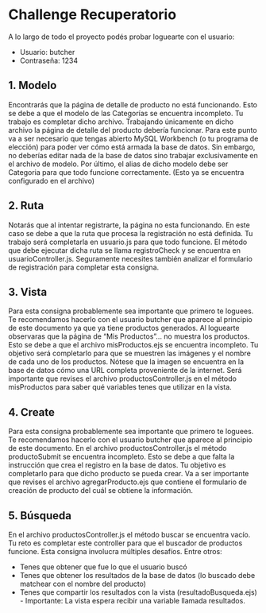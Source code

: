 # Challenge Recuperatorio	

A lo largo de todo el proyecto podés probar loguearte con el usuario:
- Usuario: butcher
- Contraseña: 1234

## 1. Modelo
Encontrarás que la página de detalle de producto no está funcionando.
Esto se debe a que el modelo de las Categorías se encuentra incompleto.
Tu trabajo es completar dicho archivo. Trabajando únicamente en dicho archivo la página de
detalle del producto debería funcionar.
Para este punto va a ser necesario que tengas abierto MySQL Workbench (o tu programa
de elección) para poder ver cómo está armada la base de datos. Sin embargo, no deberías
editar nada de la base de datos sino trabajar exclusivamente en el archivo de modelo.
Por último, el alias de dicho modelo debe ser Categoria para que todo funcione
correctamente. (Esto ya se encuentra configurado en el archivo)
  
## 2. Ruta
Notarás que al intentar registrarte, la página no esta funcionando. En este caso se debe a
que la ruta que procesa la registración no está definida.
Tu trabajo será completarla en usuario.js para que todo funcione.
El método que debe ejecutar dicha ruta se llama registroCheck y se encuentra en
usuarioController.js.
Seguramente necesites también analizar el formulario de registración para completar esta
consigna.

## 3. Vista  
Para esta consigna probablemente sea importante que primero te loguees. Te
recomendamos hacerlo con el usuario butcher que aparece al principio de este documento
ya que ya tiene productos generados.
Al loguearte observaras que la página de “Mis Productos”... no muestra los productos.
Esto se debe a que el archivo misProductos.ejs se encuentra incompleto.
Tu objetivo será completarlo para que se muestren las imágenes y el nombre de cada uno
de los productos.
Nótese que la imagen se encuentra en la base de datos cómo una URL completa
proveniente de la internet.
Será importante que revises el archivo productosController.js en el método
misProductos para saber qué variables tenes que utilizar en la vista.

## 4. Create
Para esta consigna probablemente sea importante que primero te loguees. Te
recomendamos hacerlo con el usuario butcher que aparece al principio de este documento.
En el archivo productosController.js el método productoSubmit se encuentra incompleto.
Esto se debe a que falta la instrucción que crea el registro en la base de datos.
Tu objetivo es completarlo para que dicho producto se pueda crear.
Va a ser importante que revises el archivo agregarProducto.ejs que contiene el formulario
de creación de producto del cuál se obtiene la información.

## 5. Búsqueda
En el archivo productosController.js el método buscar se encuentra vacío.
Tu reto es completar este controller para que el buscador de productos funcione.
Esta consigna involucra múltiples desafíos. Entre otros:
- Tenes que obtener que fue lo que el usuario buscó
- Tenes que obtener los resultados de la base de datos (lo buscado debe matchear
con el nombre del producto)
- Tenes que compartir los resultados con la vista (resultadoBusqueda.ejs) -
Importante: La vista espera recibir una variable llamada resultados.
